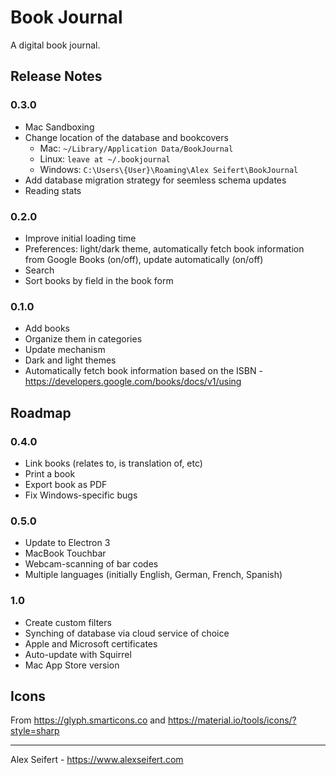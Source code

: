 # Book Journal

A digital book journal.

## Release Notes

### 0.3.0
- Mac Sandboxing
- Change location of the database and bookcovers
  - Mac: `~/Library/Application Data/BookJournal`
  - Linux: `leave at ~/.bookjournal`
  - Windows: `C:\Users\{User}\Roaming\Alex Seifert\BookJournal`
- Add database migration strategy for seemless schema updates
- Reading stats

### 0.2.0
- Improve initial loading time
- Preferences: light/dark theme, automatically fetch book information from Google Books (on/off), update automatically (on/off)
- Search
- Sort books by field in the book form

### 0.1.0
- Add books
- Organize them in categories
- Update mechanism
- Dark and light themes
- Automatically fetch book information based on the ISBN - https://developers.google.com/books/docs/v1/using


## Roadmap

### 0.4.0
- Link books (relates to, is translation of, etc)
- Print a book
- Export book as PDF
- Fix Windows-specific bugs

### 0.5.0
- Update to Electron 3
- MacBook Touchbar
- Webcam-scanning of bar codes
- Multiple languages (initially English, German, French, Spanish)

### 1.0
- Create custom filters
- Synching of database via cloud service of choice
- Apple and Microsoft certificates
- Auto-update with Squirrel
- Mac App Store version


## Icons

From https://glyph.smarticons.co and https://material.io/tools/icons/?style=sharp

---

Alex Seifert - https://www.alexseifert.com

